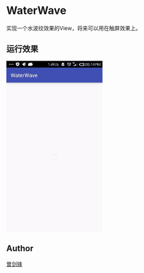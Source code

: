 # WaterWave
实现一个水波纹效果的View，将来可以用在触屏效果上。

## 运行效果

![WaterWave.gif](image/WaterWave.gif)

## Author

[曽剑锋](http://www.cnblogs.com/zengjfgit/)
